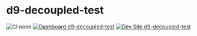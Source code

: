 # d9-decoupled-test

![CI none](https://img.shields.io/badge/ci-none-orange.svg)
[![Dashboard d9-decoupled-test](https://img.shields.io/badge/dashboard-d9_decoupled_test-yellow.svg)](https://dashboard.pantheon.io/sites/e3a26b9a-5d1b-44c3-971d-46bf43d441a5#dev/code)
[![Dev Site d9-decoupled-test](https://img.shields.io/badge/site-d9_decoupled_test-blue.svg)](http://dev-d9-decoupled-test.pantheonsite.io/)
